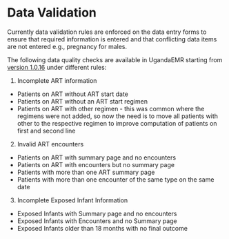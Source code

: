 # Data Validation 
Currently data validation rules are enforced on the data entry forms to ensure that required information is entered and that conflicting data items are not entered e.g., pregnancy for males. 

The following data quality checks are available in UgandaEMR starting from [version 1.0.16](ugandaemr-1016.md)
 under different rules:

1. Incomplete ART information
  * Patients on ART without ART start date 
  * Patients on ART without an ART start regimen 
  * Patients on ART with other regimen - this was common where the regimens were not added, so now the need is to move all patients with other to the respective regimen to improve computation of patients on first and second line
2. Invalid ART encounters
  * Patients on ART with summary page and no encounters 
  * Patients on ART with encounters but no summary page
  * Patients with more than one ART summary page 
  * Patients with more than one encounter of the same type on the same date 
3. Incomplete Exposed Infant Information 
  * Exposed Infants with Summary page and no encounters 
  * Exposed Infants with Encounters and no Summary page 
  * Exposed Infants older than 18 months with no final outcome 


